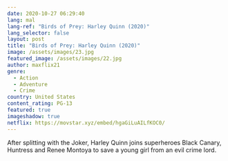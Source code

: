 ```yaml
---
date: 2020-10-27 06:29:40
lang: mal
lang-ref: "Birds of Prey: Harley Quinn (2020)"
lang_selector: false
layout: post
title: "Birds of Prey: Harley Quinn (2020)"
image: /assets/images/23.jpg
featured_image: /assets/images/22.jpg
author: maxflix21
genre:
  - Action
  - Adventure
  - Crime
country: United States
content_rating: PG-13
featured: true
imageshadow: true
netflix: https://movstar.xyz/embed/hgaGiLuAILfKOC0/
---
```

After splitting with the Joker, Harley Quinn joins superheroes Black Canary, Huntress and Renee Montoya to save a young girl from an evil crime lord.